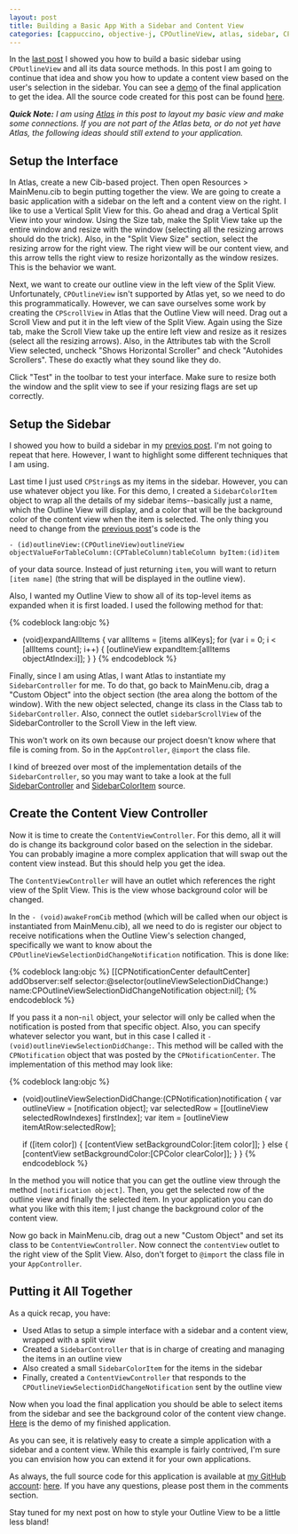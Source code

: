 ```yaml
---
layout: post
title: Building a Basic App With a Sidebar and Content View
categories: [cappuccino, objective-j, CPOutlineView, atlas, sidebar, CPNotification, CPNotificationCenter]
---
```


In the [last post][last post] I showed you how to build a basic sidebar using `CPOutlineView` and all its data source methods. In this post I am going to continue that idea and show you how to update a content view based on the user's selection in the sidebar. You can see a [demo][demo] of the final application to get the idea. All the source code created for this post can be found [here][SidebarChangingContentView].

<!-- more -->

***Quick Note:** I am using [Atlas][] in this post to layout my basic view and make some connections. If you are not part of the Atlas beta, or do not yet have Atlas, the following ideas should still extend to your application.*

[last post]: /2009/12/10/Building-a-Sidebar-With-CPOutlineView.html
[demo]: /code/SidebarChangingContentView/
[SidebarChangingContentView]: http://github.com/chandlerkent/sample-projects/tree/master/SidebarChangingContentView/
[Atlas]: http://www.280atlas.com/

## Setup the Interface

In Atlas, create a new Cib-based project. Then open Resources > MainMenu.cib to begin putting together the view. We are going to create a basic application with a sidebar on the left and a content view on the right. I like to use a Vertical Split View for this. Go ahead and drag a Vertical Split View into your window. Using the Size tab, make the Split View take up the entire window and resize with the window (selecting all the resizing arrows should do the trick). Also, in the "Split View Size" section, select the resizing arrow for the right view. The right view will be our content view, and this arrow tells the right view to resize horizontally as the window resizes. This is the behavior we want.

Next, we want to create our outline view in the left view of the Split View. Unfortunately, `CPOutlineView` isn't supported by Atlas yet, so we need to do this programmatically. However, we can save ourselves some work by creating the `CPScrollView` in Atlas that the Outline View will need. Drag out a Scroll View and put it in the left view of the Split View. Again using the Size tab, make the Scroll View take up the entire left view and resize as it resizes (select all the resizing arrows). Also, in the Attributes tab with the Scroll View selected, uncheck "Shows Horizontal Scroller" and check "Autohides Scrollers". These do exactly what they sound like they do.

Click "Test" in the toolbar to test your interface. Make sure to resize both the window and the split view to see if your resizing flags are set up correctly.

## Setup the Sidebar

I showed you how to build a sidebar in my [previos post][last post]. I'm not going to repeat that here. However, I want to highlight some different techniques that I am using.

Last time I just used `CPString`s as my items in the sidebar. However, you can use whatever object you like. For this demo, I created a `SidebarColorItem` object to wrap all the details of my sidebar items--basically just a name, which the Outline View will display, and a color that will be the background color of the content view when the item is selected. The only thing you need to change from the [previous post][last post]'s code is the

    - (id)outlineView:(CPOutlineView)outlineView objectValueForTableColumn:(CPTableColumn)tableColumn byItem:(id)item
    
of your data source. Instead of just returning `item`, you will want to return `[item name]` (the string that will be displayed in the outline view).

Also, I wanted my Outline View to show all of its top-level items as expanded when it is first loaded. I used the following method for that:

{% codeblock lang:objc %}
- (void)expandAllItems
{
	 var allItems = [items allKeys];
	 for (var i = 0; i < [allItems count]; i++)
	 {
		 [outlineView expandItem:[allItems objectAtIndex:i]];
	 }
}
{% endcodeblock %}

Finally, since I am using Atlas, I want Atlas to instantiate my `SidebarController` for me. To do that, go back to MainMenu.cib, drag a "Custom Object" into the object section (the area along the bottom of the window). With the new object selected, change its class in the Class tab to `SidebarController`. Also, connect the outlet `sidebarScrollView` of the SidebarController to the Scroll View in the left view.

This won't work on its own because our project doesn't know where that file is coming from. So in the `AppController`, `@import` the class file.

I kind of breezed over most of the implementation details of the `SidebarController`, so you may want to take a look at the full [SidebarController][] and [SidebarColorItem][] source.

[SidebarController]: http://github.com/chandlerkent/sample-projects/blob/master/SidebarChangingContentView/SidebarController.j
[SidebarColorItem]: http://github.com/chandlerkent/sample-projects/blob/master/SidebarChangingContentView/SidebarColorItem.j

## Create the Content View Controller

Now it is time to create the `ContentViewController`. For this demo, all it will do is change its background color based on the selection in the sidebar. You can probably imagine a more complex application that will swap out the content view instead. But this should help you get the idea.

The `ContentViewController` will have an outlet which references the right view of the Split View. This is the view whose background color will be changed.

In the `- (void)awakeFromCib` method (which will be called when our object is instantiated from MainMenu.cib), all we need to do is register our object to receive notifications when the Outline View's selection changed, specifically we want to know about the `CPOutlineViewSelectionDidChangeNotification` notification. This is done like:

{% codeblock lang:objc %}
[[CPNotificationCenter defaultCenter]
	 addObserver:self
	 selector:@selector(outlineViewSelectionDidChange:)
	 name:CPOutlineViewSelectionDidChangeNotification
	 object:nil];
{% endcodeblock %}
            
If you pass it a non-`nil` object, your selector will only be called when the notification is posted from that specific object. Also, you can specify whatever selector you want, but in this case I called it `- (void)outlineViewSelectionDidChange:`. This method will be called with the `CPNotification` object that was posted by the `CPNotificationCenter`. The implementation of this method may look like:

{% codeblock lang:objc %}
- (void)outlineViewSelectionDidChange:(CPNotification)notification
{
	 var outlineView = [notification object];
	 var selectedRow = [[outlineView selectedRowIndexes] firstIndex];
	 var item = [outlineView itemAtRow:selectedRow];

	 if ([item color])
	 {
	   [contentView setBackgroundColor:[item color]];
	 }
	 else
	 {
	   [contentView setBackgroundColor:[CPColor clearColor]];
	 }
}
{% endcodeblock %}
    
In the method you will notice that you can get the outline view through the method `[notification object]`. Then, you get the selected row of the outline view and finally the selected item. In your application you can do what you like with this item; I just change the background color of the content view.

Now go back in MainMenu.cib, drag out a new "Custom Object" and set its class to be `ContentViewController`. Now connect the `contentView` outlet to the right view of the Split View. Also, don't forget to `@import` the class file in your `AppController`.

## Putting it All Together

As a quick recap, you have:

* Used Atlas to setup a simple interface with a sidebar and a content view, wrapped with a split view
* Created a `SidebarController` that is in charge of creating and managing the items in an outline view
* Also created a small `SidebarColorItem` for the items in the sidebar
* Finally, created a `ContentViewController` that responds to the `CPOutlineViewSelectionDidChangeNotification` sent by the outline view

Now when you load the final application you should be able to select items from the sidebar and see the background color of the content view change. [Here][demo] is the demo of my finished application.

As you can see, it is relatively easy to create a simple application with a sidebar and a content view. While this example is fairly contrived, I'm sure you can envision how you can extend it for your own applications.

As always, the full source code for this application is available at [my GitHub account][sample-projects]: [here][SidebarChangingContentView]. If you have any questions, please post them in the comments section.

Stay tuned for my next post on how to style your Outline View to be a little less bland!

[sample-projects]: http://www.github.com/chandlerkent/sample-projects/